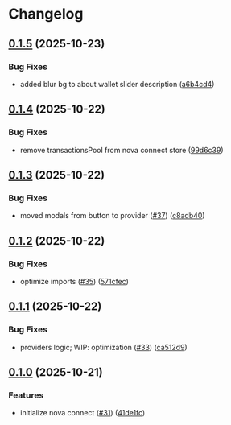 # Changelog

## [0.1.5](https://github.com/TuwaIO/nova-uikit/compare/nova-connect-v0.1.4...nova-connect-v0.1.5) (2025-10-23)


### Bug Fixes

* added blur bg to about wallet slider description ([a6b4cd4](https://github.com/TuwaIO/nova-uikit/commit/a6b4cd42ae73619fb4e71b5b0bd64af084ce09f1))

## [0.1.4](https://github.com/TuwaIO/nova-uikit/compare/nova-connect-v0.1.3...nova-connect-v0.1.4) (2025-10-22)


### Bug Fixes

* remove transactionsPool from nova connect store ([99d6c39](https://github.com/TuwaIO/nova-uikit/commit/99d6c3943bea6839c7beb4c4c58514f08456d7b4))

## [0.1.3](https://github.com/TuwaIO/nova-uikit/compare/nova-connect-v0.1.2...nova-connect-v0.1.3) (2025-10-22)


### Bug Fixes

* moved modals from button to provider ([#37](https://github.com/TuwaIO/nova-uikit/issues/37)) ([c8adb40](https://github.com/TuwaIO/nova-uikit/commit/c8adb40832adf4e989f78131d8760e2f135d1e23))

## [0.1.2](https://github.com/TuwaIO/nova-uikit/compare/nova-connect-v0.1.1...nova-connect-v0.1.2) (2025-10-22)


### Bug Fixes

* optimize imports ([#35](https://github.com/TuwaIO/nova-uikit/issues/35)) ([571cfec](https://github.com/TuwaIO/nova-uikit/commit/571cfec7cf7252eb4c4e0a4ab267a4adc8c7257b))

## [0.1.1](https://github.com/TuwaIO/nova-uikit/compare/nova-connect-v0.1.0...nova-connect-v0.1.1) (2025-10-22)


### Bug Fixes

* providers logic; WIP: optimization ([#33](https://github.com/TuwaIO/nova-uikit/issues/33)) ([ca512d9](https://github.com/TuwaIO/nova-uikit/commit/ca512d92c3d73a3fa7e30a5890a453b0a52a1cc5))

## [0.1.0](https://github.com/TuwaIO/nova-uikit/compare/nova-connect-v0.0.1...nova-connect-v0.1.0) (2025-10-21)


### Features

* initialize nova connect ([#31](https://github.com/TuwaIO/nova-uikit/issues/31)) ([41de1fc](https://github.com/TuwaIO/nova-uikit/commit/41de1fcbccf22e3eadae3f35b9329b8454f418bb))
